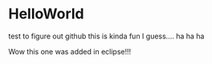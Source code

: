 # HelloWorld
test to figure out github
 this is kinda fun I guess.... ha ha ha

 Wow this one was added in eclipse!!!